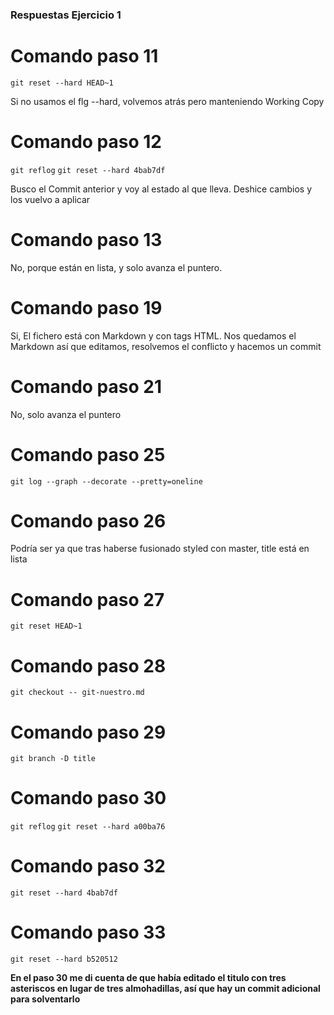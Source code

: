 ### Respuestas Ejercicio 1

# Comando paso 11

`git reset --hard HEAD~1`

Si no usamos el flg --hard, volvemos atrás pero manteniendo Working Copy

# Comando paso 12

`git reflog`
`git reset --hard 4bab7df`

Busco el Commit anterior y voy al estado al que lleva. Deshice cambios y
los vuelvo a aplicar

# Comando paso 13

No, porque están en lista, y solo avanza el puntero.

# Comando paso 19

Si, El fichero está con Markdown y con tags HTML. Nos quedamos el Markdown así que editamos, resolvemos el conflicto y hacemos un commit

# Comando paso 21

No, solo avanza el puntero

# Comando paso 25

`git log --graph --decorate --pretty=oneline`

# Comando paso 26

Podría ser ya que tras haberse fusionado styled con master, title está en lista

# Comando paso 27

`git reset HEAD~1`

# Comando paso 28

`git checkout -- git-nuestro.md`

# Comando paso 29

`git branch -D title`

# Comando paso 30

`git reflog`
`git reset --hard a00ba76`

# Comando paso 32

`git reset --hard 4bab7df`

# Comando paso 33

`git reset --hard b520512`

**En el paso 30 me di cuenta de que había editado el titulo con tres asteriscos en lugar de tres almohadillas, así que hay un commit adicional para solventarlo**
